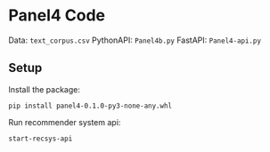 # Panel4 Code

Data: `text_corpus.csv`
PythonAPI: `Panel4b.py`
FastAPI: `Panel4-api.py`

## Setup

Install the package:

```{bash}
pip install panel4-0.1.0-py3-none-any.whl
```

Run recommender system api:

```{bash}
start-recsys-api
```
